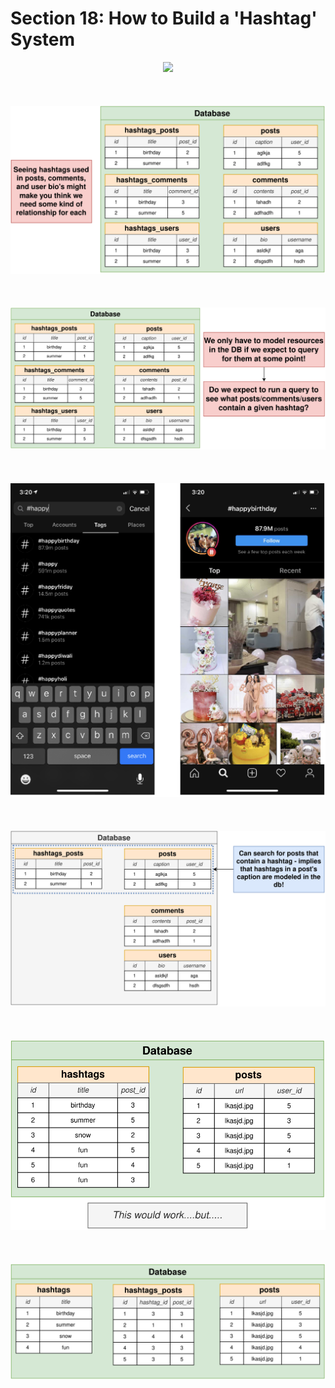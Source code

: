 # Section 18: How to Build a 'Hashtag' System

<div align="center"><img src="../../diagrams/18/sql-1.svg" /></div><br/><br/><br/>
<div align="center"><img src="../../diagrams/18/sql-2.svg" /></div><br/><br/><br/>
<div align="center"><img src="../../diagrams/18/sql-3.svg" /></div><br/><br/><br/>
<div align="center"><img src="../../diagrams/18/sql-4.svg" /></div><br/><br/><br/>
<div align="center"><img src="../../diagrams/18/sql-5.svg" /></div><br/><br/><br/>
<div align="center"><img src="../../diagrams/18/sql-6.svg" /></div><br/><br/><br/>
<div align="center"><img src="../../diagrams/18/sql-7.svg" /></div><br/><br/><br/>
